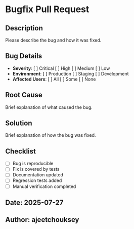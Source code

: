 # Bugfix Pull Request

## Description
Please describe the bug and how it was fixed.

## Bug Details
- **Severity**: [ ] Critical [ ] High [ ] Medium [ ] Low
- **Environment**: [ ] Production [ ] Staging [ ] Development
- **Affected Users**: [ ] All [ ] Some [ ] None

## Root Cause
Brief explanation of what caused the bug.

## Solution
Brief explanation of how the bug was fixed.

## Checklist
- [ ] Bug is reproducible
- [ ] Fix is covered by tests
- [ ] Documentation updated
- [ ] Regression tests added
- [ ] Manual verification completed

## Date: 2025-07-27
## Author: ajeetchouksey
